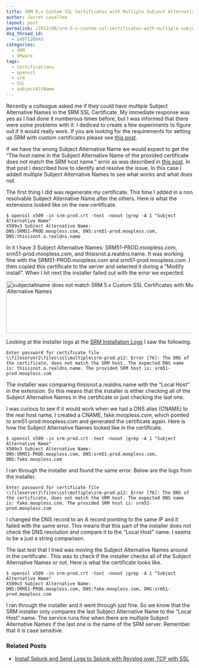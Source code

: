 ```yaml
---
title: SRM 5.x Custom SSL Certificates with Multiple Subject Alternative Names
author: Jarret Lavallee
layout: post
permalink: /2012/08/srm-5-x-custom-ssl-certificates-with-multiple-subject-alternative-names/
dsq_thread_id:
  - 1407120843
categories:
  - SRM
  - VMware
tags:
  - Certifications
  - openssl
  - srm
  - SSL
  - subjectAltName
---
```

Recently a colleague asked me if they could have multiple Subject Alternative Names in the SRM SSL Certificate. My immediate response was yes as I had done it numberous times before, but I was informed that there were some problems with it. I dediced to create a few experiments to figure out if it would really work. If you are looking for the requirements for setting up SRM with custom certificates please see <a title="Installing SRM with custom certificates" href="http://virtuallyhyper.com/2012/08/setting-up-srm-with-custom-certificates/" onclick="javascript:_gaq.push(['_trackEvent','outbound-article','http://virtuallyhyper.com/2012/08/setting-up-srm-with-custom-certificates/']);" target="_blank">this post</a>.

If we have the wrong Subject Alternative Name we would expect to get the “The host name in the Subject Alternative Name of the provided certificate does not match the SRM host name.” error as was described in <a title="SRM fails to install a custom certificate with “The host name in the Subject Alternative Name of the provided certificate does not match the SRM host name.” during a modify install" href="http://virtuallyhyper.com/2012/08/srm-fails-to-install-a-custom-certificate-with-he-host-name-in-the-subject-alternative-name-of-the-provided-certificate-does-not-match-the-srm-host-name/" onclick="javascript:_gaq.push(['_trackEvent','outbound-article','http://virtuallyhyper.com/2012/08/srm-fails-to-install-a-custom-certificate-with-he-host-name-in-the-subject-alternative-name-of-the-provided-certificate-does-not-match-the-srm-host-name/']);" target="_blank">this post</a>. In that post I described how to identify and resolve the issue. In this case I added multiple Subject Alternative Names to see what works and what does not.

The first thing I did was regenerate my certificate. This time I added in a non resolvable Subject Alternative Name after the others. Here is what the extensions looked like on the new certificate.

	  
	$ openssl x509 -in srm-prod.crt -text -noout |grep -A 1 "Subject Alternative Name"  
	X509v3 Subject Alternative Name:  
	DNS:SRM51-PROD.moopless.com, DNS:srm51-prod.moopless.com, DNS:thisisnot.a.realdns.name  
	

In it I have 3 Subject Alternative Names: SRM51-PROD.moopless.com, srm51-prod.moopless.com, and thisisnot.a.realdns.name. It was working fine with the SRM51-PROD.moopless.com and srm51-prod.moopless.com. I then copied this certificate to the server and selected it during a &#8220;Modify install&#8221;. When I hit next the installer failed out with the error we expected.

<a href="http://virtuallyhyper.com/wp-content/uploads/2012/08/subjectaltname-does-not-match.jpg" onclick="javascript:_gaq.push(['_trackEvent','outbound-article','http://virtuallyhyper.com/wp-content/uploads/2012/08/subjectaltname-does-not-match.jpg']);"><img class="aligncenter size-full wp-image-1920" title="subjectaltname does not match" src="http://virtuallyhyper.com/wp-content/uploads/2012/08/subjectaltname-does-not-match.jpg" alt="subjectaltname does not match SRM 5.x Custom SSL Certificates with Multiple Subject Alternative Names" width="606" height="141" /></a>

Looking at the installer logs at the <a href="http://kb.vmware.com/kb/1021802" onclick="javascript:_gaq.push(['_trackEvent','outbound-article','http://kb.vmware.com/kb/1021802']);" target="_blank">SRM Installation Logs</a> I saw the following.

	  
	Enter password for certificate file \\fileserver2\files\ssl\multiple\srm-prod.p12: Error [76]: The DNS of the certificate, does not match the SRM host. The expected DNS name is: thisisnot.a.realdns.name. The provided SRM host is: srm51-prod.moopless.com  
	

The installer was comparing thisisnot.a.realdns.name with the &#8220;Local Host&#8221; in the extension. So this means that the installer is either checking all of the Subject Alternative Names in the certificate or just checking the last one.

I was curious to see if it would work when we had a DNS alias (CNAME) to the real host name. I created a CNAME, fake.moopless.com, which pointed to srm51-prod.moopless.com and generated the certificate again. Here is how the Subject Alternative Names looked like in the certificate.

	  
	$ openssl x509 -in srm-prod.crt -text -noout |grep -A 1 "Subject Alternative Name"  
	X509v3 Subject Alternative Name:  
	DNS:SRM51-PROD.moopless.com, DNS:srm51-prod.moopless.com, DNS:fake.moopless.com  
	

I ran through the installer and found the same error. Below are the logs from the installer.

	  
	Enter password for certificate file \\fileserver2\files\ssl\multiple\srm-prod.p12: Error [76]: The DNS of the certificate, does not match the SRM host. The expected DNS name is: fake.moopless.com. The provided SRM host is: srm51-prod.moopless.com  
	

I changed the DNS record to an A record pointing to the same IP and it failed with the same error. This means that this part of the installer does not check the DNS resolution and compare it to the &#8220;Local Host&#8221; name. I seems to be a just a string comparison.

The last test that I tried was moving the Subject Alternative Names around in the certificate.. This was to check if the installer checks all of the Subject Alternative Names or not. Here is what the certificate looks like.

	  
	$ openssl x509 -in srm-prod.crt -text -noout |grep -A 1 "Subject Alternative Name"  
	X509v3 Subject Alternative Name:  
	DNS:SRM51-PROD.moopless.com, DNS:fake.moopless.com, DNS:srm51-prod.moopless.com  
	

I ran through the installer and it went through just fine. So we know that the SRM installer only compares the last Subject Alternative Name to the &#8220;Local Host&#8221; name. The service runs fine when there are multiple Subject Alternative Names if the last one is the name of the SRM server. Remember that it is case sensitive.

<div class="SPOSTARBUST-Related-Posts">
  <H3>
    Related Posts
  </H3>
  
  <ul class="entry-meta">
    <li class="SPOSTARBUST-Related-Post">
      <a title="Install Splunk and Send Logs to Splunk with Rsyslog over TCP with SSL" href="http://virtuallyhyper.com/2013/06/install-splunk-and-send-logs-to-splunk-with-rsyslog-over-tcp-with-ssl/" onclick="javascript:_gaq.push(['_trackEvent','outbound-article','http://virtuallyhyper.com/2013/06/install-splunk-and-send-logs-to-splunk-with-rsyslog-over-tcp-with-ssl/']);" rel="bookmark">Install Splunk and Send Logs to Splunk with Rsyslog over TCP with SSL</a>
    </li>
  </ul>
</div>

<p class="wp-flattr-button">
  <a class="FlattrButton" style="display:none;" href="http://virtuallyhyper.com/2012/08/srm-5-x-custom-ssl-certificates-with-multiple-subject-alternative-names/" title=" SRM 5.x Custom SSL Certificates with Multiple Subject Alternative Names" rev="flattr;uid:virtuallyhyper;language:en_GB;category:text;tags:Certifications,openssl,srm,SSL,subjectAltName,blog;button:compact;">Splunk There are a couple of components of Splunk. From Components of a Splunk deployment: Indexer Splunk indexers, or index servers, provide indexing capability for local and remote data and...</a>
</p>